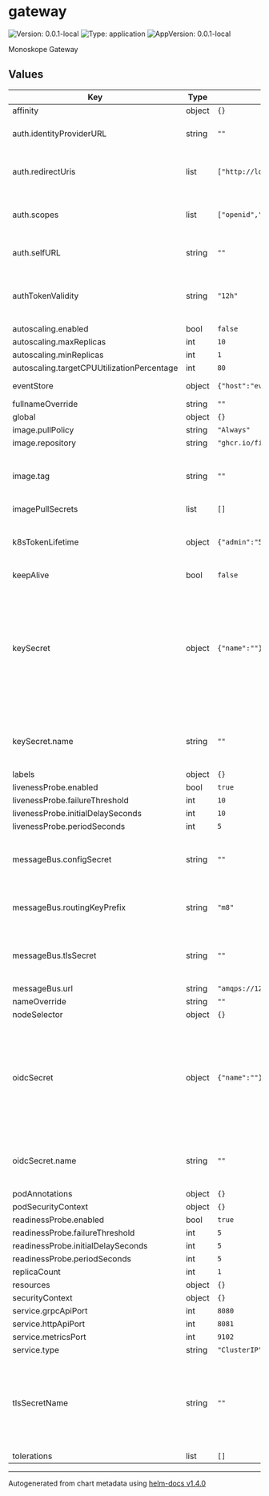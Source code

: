 # gateway

![Version: 0.0.1-local](https://img.shields.io/badge/Version-0.0.1--local-informational?style=flat-square) ![Type: application](https://img.shields.io/badge/Type-application-informational?style=flat-square) ![AppVersion: 0.0.1-local](https://img.shields.io/badge/AppVersion-0.0.1--local-informational?style=flat-square)

Monoskope Gateway

## Values

| Key | Type | Default | Description |
|-----|------|---------|-------------|
| affinity | object | `{}` |  |
| auth.identityProviderURL | string | `""` | The URL of the issuer to use for OIDC |
| auth.redirectUris | list | `["http://localhost:8000","http://localhost:18000"]` | The allowed redirect URIs for authentication flow |
| auth.scopes | list | `["openid","profile","email"]` | Additional scopes to request from upstream IDP |
| auth.selfURL | string | `""` | The URL of the issuer to Gateway itself |
| authTokenValidity | string | `"12h"` | Duration for which issued Monoskope auth tokens are valid |
| autoscaling.enabled | bool | `false` |  |
| autoscaling.maxReplicas | int | `10` |  |
| autoscaling.minReplicas | int | `1` |  |
| autoscaling.targetCPUUtilizationPercentage | int | `80` |  |
| eventStore | object | `{"host":"eventstore","port":8080,"prefix":""}` | API address of the event store |
| fullnameOverride | string | `""` |  |
| global | object | `{}` |  |
| image.pullPolicy | string | `"Always"` |  |
| image.repository | string | `"ghcr.io/finleap-connect/monoskope/gateway"` |  |
| image.tag | string | `""` | Overrides the image tag whose default is the chart appVersion. |
| imagePullSecrets | list | `[]` |  |
| k8sTokenLifetime | object | `{"admin":"5m","default":"12h","oncall":"10m"}` | Duration for which issued K8s auth tokens are valid per role |
| keepAlive | bool | `false` |  |
| keySecret | object | `{"name":""}` | The secret containing private key for signing JWTs. Must contain tls.key containing the private key for signing and tls.crt containing public key for verification. |
| keySecret.name | string | `""` | Name of the secret to be used by the gateway, required |
| labels | object | `{}` |  |
| livenessProbe.enabled | bool | `true` |  |
| livenessProbe.failureThreshold | int | `10` |  |
| livenessProbe.initialDelaySeconds | int | `10` |  |
| livenessProbe.periodSeconds | int | `5` |  |
| messageBus.configSecret | string | `""` | Name of the configmap containing the config for the messagebus |
| messageBus.routingKeyPrefix | string | `"m8"` | Prefix for routing messages via message bus |
| messageBus.tlsSecret | string | `""` | Name of the secret containing the tls certificates/keys |
| messageBus.url | string | `"amqps://127.0.0.1:5672/"` | URL of the bus |
| nameOverride | string | `""` |  |
| nodeSelector | object | `{}` |  |
| oidcSecret | object | `{"name":""}` | The secret where the gateway finds the OIDC secrets. Must contain the fields oidc-clientsecret, oidc-clientid and oidc-nonce. |
| oidcSecret.name | string | `""` | Name of the secret to be used by the gateway, required |
| podAnnotations | object | `{}` |  |
| podSecurityContext | object | `{}` |  |
| readinessProbe.enabled | bool | `true` |  |
| readinessProbe.failureThreshold | int | `5` |  |
| readinessProbe.initialDelaySeconds | int | `5` |  |
| readinessProbe.periodSeconds | int | `5` |  |
| replicaCount | int | `1` |  |
| resources | object | `{}` |  |
| securityContext | object | `{}` |  |
| service.grpcApiPort | int | `8080` |  |
| service.httpApiPort | int | `8081` |  |
| service.metricsPort | int | `9102` |  |
| service.type | string | `"ClusterIP"` |  |
| tlsSecretName | string | `""` | Name of the secret containing the tls certificate/key the Gateway grpc endpoint should use for TLS |
| tolerations | list | `[]` |  |

----------------------------------------------
Autogenerated from chart metadata using [helm-docs v1.4.0](https://github.com/norwoodj/helm-docs/releases/v1.4.0)
